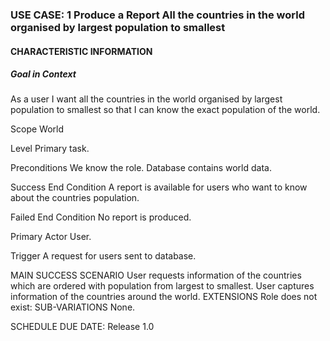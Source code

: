### USE CASE: 1 Produce a Report All the countries in the world organised by largest population to smallest
#### CHARACTERISTIC INFORMATION
##### Goal in Context
As a user I want all the countries in the world organised by largest population to smallest so that I can know the exact population of the world.

Scope
World

Level
Primary task.

Preconditions
We know the role. Database contains world data.

Success End Condition
A report is available for users who want to know about the countries population.

Failed End Condition
No report is produced.

Primary Actor
User.

Trigger
A request for users sent to database.

MAIN SUCCESS SCENARIO
User requests information of the countries which are ordered with population from largest to smallest.
User captures information of the countries around the world. 
EXTENSIONS
Role does not exist:
SUB-VARIATIONS
None.

SCHEDULE
DUE DATE: Release 1.0